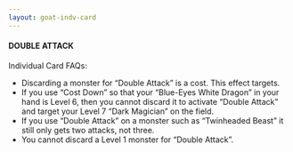 ```yaml
---
layout: goat-indv-card
---
```


#### DOUBLE ATTACK

Individual Card FAQs:

*   Discarding a monster for “Double Attack” is a cost. This effect targets.
*   If you use “Cost Down” so that your “Blue-Eyes White Dragon” in your hand is Level 6, then you cannot discard it to activate “Double Attack” and target your Level 7 “Dark Magician” on the field.
*   If you use “Double Attack” on a monster such as “Twinheaded Beast” it still only gets two attacks, not three.
*   You cannot discard a Level 1 monster for “Double Attack”.